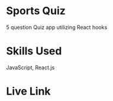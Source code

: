 # Sports Quiz
 5 question Quiz app utilizing React hooks
 
# Skills Used
 JavaScript, React.js

# Live Link
